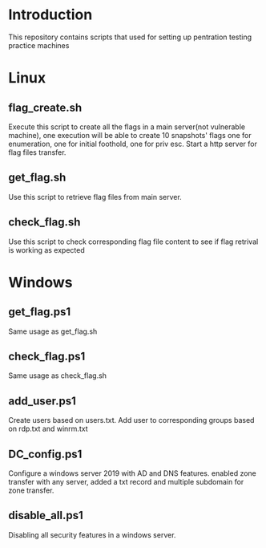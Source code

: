 # Introduction
This repository contains scripts that used for setting up pentration testing practice machines

# Linux
## flag_create.sh
Execute this script to create all the flags in a main server(not vulnerable machine),
one execution will be able to create 10 snapshots' flags
one for enumeration, one for initial foothold, one for priv esc.
Start a http server for flag files transfer.

## get_flag.sh
Use this script to retrieve flag files from main server.

## check_flag.sh
Use this script to check corresponding flag file content to see 
if flag retrival is working as expected

# Windows
## get_flag.ps1
Same usage as get_flag.sh

## check_flag.ps1
Same usage as check_flag.sh

## add_user.ps1
Create users based on users.txt.
Add user to corresponding groups based on rdp.txt and winrm.txt

## DC_config.ps1
Configure a windows server 2019 with AD and DNS features.
enabled zone transfer with any server, 
added a txt record and multiple subdomain for zone transfer.

## disable_all.ps1
Disabling all security features in a windows server.